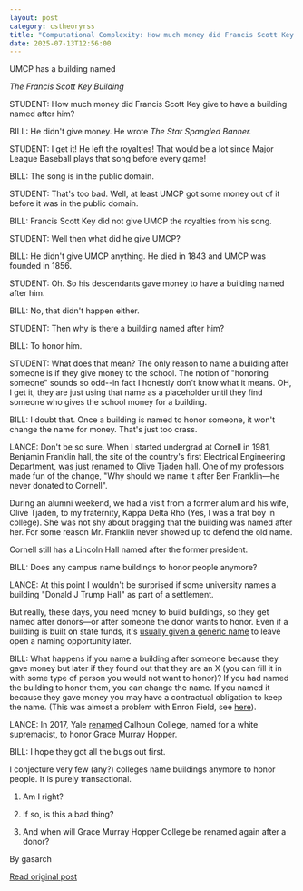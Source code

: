 ```yaml
---
layout: post
category: cstheoryrss
title: "Computational Complexity: How much money did Francis Scott Key give to have a building named after him?"
date: 2025-07-13T12:56:00
---
```


UMCP has a building named

*The Francis Scott Key Building*

STUDENT: How much money did Francis Scott Key give to have a building named after him?

BILL: He didn't give money. He wrote *The Star Spangled Banner.*

STUDENT: I get it! He left the royalties! That would be a lot since Major League Baseball plays that song before every game!

BILL: The song is in the public domain.

STUDENT: That's too bad. Well, at least UMCP got some money out of it before it was in the public domain.

BILL: Francis Scott Key did not give UMCP the royalties from his song.

STUDENT: Well then what did he give UMCP?

BILL: He didn't give UMCP anything. He died in 1843 and UMCP was founded in 1856.

STUDENT: Oh. So his descendants gave money to have a building named after him.

BILL: No, that didn't happen either.

STUDENT: Then why is there a building named after him?

BILL: To honor him.

STUDENT: What does that mean? The only reason to name a building after someone is if they give money to the school. The notion of "honoring someone" sounds so odd--in fact I honestly don't know what it means. OH, I get it, they are just using that name as a placeholder until they find someone who gives the school money for a building.

BILL: I doubt that. Once a building is named to honor someone, it won't change the name for money. That's just too crass.

LANCE: Don't be so sure. When I started undergrad at Cornell in 1981, Benjamin Franklin hall, the site of the country's first Electrical Engineering Department, [was just renamed to Olive Tjaden hall](https://ezramagazine.cornell.edu/FALL11/CornellHistory.html). One of my professors made fun of the change, "Why should we name it after Ben Franklin—he never donated to Cornell".

During an alumni weekend, we had a visit from a former alum and his wife, Olive Tjaden, to my fraternity, Kappa Delta Rho (Yes, I was a frat boy in college). She was not shy about bragging that the building was named after her. For some reason Mr. Franklin never showed up to defend the old name.

Cornell still has a Lincoln Hall named after the former president.

BILL: Does any campus name buildings to honor people anymore?

LANCE: At this point I wouldn't be surprised if some university names a building "Donald J Trump Hall" as part of a settlement.

But really, these days, you need money to build buildings, so they get named after donors—or after someone the donor wants to honor. Even if a building is built on state funds, it's [usually given a generic name](https://cs.uic.edu/cs-news/new-cs-building/) to leave open a naming opportunity later.

BILL: What happens if you name a building after someone because they gave money but later if they found out that they are an X (you can fill it in with some type of person you would not want to honor)? If you had named the building to honor them, you can change the name. If you named it because they gave money you may have a contractual obligation to keep the name. (This was almost a problem with Enron Field, see [here](https://en.wikipedia.org/wiki/Daikin_Park)).

LANCE: In 2017, Yale [renamed](https://www.nytimes.com/2017/02/11/us/yale-protests-john-calhoun-grace-murray-hopper.html) Calhoun College, named for a white supremacist, to honor Grace Murray Hopper.

BILL: I hope they got all the bugs out first.

I conjecture very few (any?) colleges name buildings anymore to honor people. It is purely transactional.

1) Am I right?

2) If so, is this a bad thing?

3) And when will Grace Murray Hopper College be renamed again after a donor?

By gasarch

[Read original post](https://blog.computationalcomplexity.org/2025/07/how-much-money-did-francis-scott-key.html)
